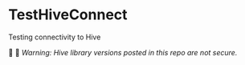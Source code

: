 # TestHiveConnect
Testing connectivity to Hive

👿 :imp: *Warning: Hive library versions posted in this repo are not secure.*
